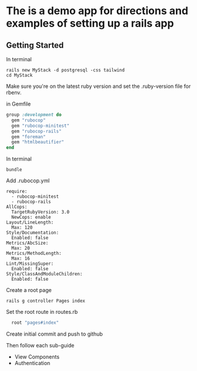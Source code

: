 # The is a demo app for directions and examples of setting up a rails app

## Getting Started

In terminal

```
rails new MyStack -d postgresql -css tailwind
cd MyStack
```

Make sure you're on the latest ruby version and set the .ruby-version file for rbenv.

in Gemfile

```ruby
group :development do
  gem "rubocop"
  gem "rubocop-minitest"
  gem "rubocop-rails"
  gem "foreman"
  gem "htmlbeautifier"
end
```

In terminal

```
bundle
```

Add .rubocop.yml

```
require:
  - rubocop-minitest
  - rubocop-rails
AllCops:
  TargetRubyVersion: 3.0
  NewCops: enable
Layout/LineLength:
  Max: 120
Style/Documentation:
  Enabled: false
Metrics/AbcSize:
  Max: 20
Metrics/MethodLength:
  Max: 16
Lint/MissingSuper:
  Enabled: false
Style/ClassAndModuleChildren:
  Enabled: false
```

Create a root page

```
rails g controller Pages index
```

Set the root route in routes.rb

```ruby
  root "pages#index"
```

Create initial commit and push to github

Then follow each sub-guide

- View Components
- Authentication
